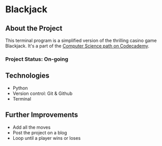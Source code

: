 # Blackjack


## About the Project
This terminal program is a simplified version of the thrilling casino game Blackjack. It's a part of the [Computer Science path on Codecademy](https://www.codecademy.com/learn/paths/computer-science). 

### Project Status: On-going


## Technologies
* Python
* Version control: Git & Github
* Terminal


## Further Improvements
* Add all the moves 
* Post the project on a blog
* Loop until a player wins or loses